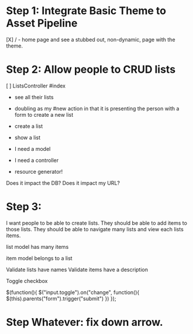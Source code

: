 # Step 1: Integrate Basic Theme to Asset Pipeline

[X] / - home page and see a stubbed out, non-dynamic, page with the theme.



# Step 2: Allow people to CRUD lists

[ ] ListsController
  #index
  - see all their lists
  - doubling as my #new action in that it is presenting the person with a form to create a new list

- create a list
- show a list

- I need a model
- I need a controller
- resource generator!

Does it impact the DB?
Does it impact my URL?

# Step 3:

I want people to be able to create lists. They should be able to add items to those lists. They should be able to navigate many lists and view each lists items.

list model
  has many items


item model
  belongs to a list

Validate lists have names
Validate items have a description

Toggle checkbox

$(function(){
  $("input.toggle").on("change", function(){
    $(this).parents("form").trigger("submit")
  })
});


# Step Whatever: fix down arrow.
